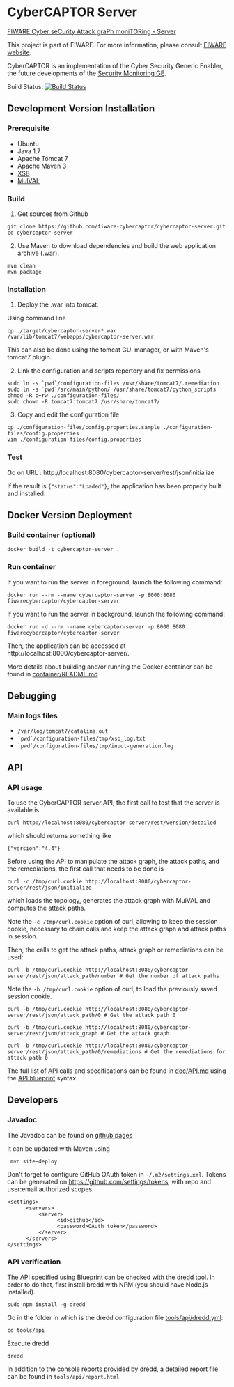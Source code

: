 CyberCAPTOR Server
==============

[FIWARE Cyber seCurity Attack graPh moniTORing - Server](https://fiware-cybercaptor.github.io/cybercaptor-server/)

This project is part of FIWARE. For more information, please consult [FIWARE website](http://www.fiware.org/).

CyberCAPTOR is an implementation of the Cyber Security Generic Enabler, the future developments of the [Security Monitoring GE](http://catalogue.fiware.org/enablers/security-monitoring).

Build Status: [![Build Status](https://travis-ci.org/fiware-cybercaptor/cybercaptor-server.svg)](https://travis-ci.org/fiware-cybercaptor/cybercaptor-server)

## Development Version Installation

### Prerequisite
- Ubuntu 
- Java 1.7
- Apache Tomcat 7
- Apache Maven 3
- [XSB](http://xsb.sourceforge.net/)
- [MulVAL](http://www.arguslab.org/mulval.html)

### Build

1) Get sources from Github
```
git clone https://github.com/fiware-cybercaptor/cybercaptor-server.git
cd cybercaptor-server 
```

2) Use Maven to download dependencies and build the web application archive (.war).
```
mvn clean
mvn package
```

### Installation

1) Deploy the .war into tomcat.

Using command line

```
cp ./target/cybercaptor-server*.war /var/lib/tomcat7/webapps/cybercaptor-server.war
```

This can also be done using the tomcat GUI manager, or with Maven's tomcat7 plugin.

2) Link the configuration and scripts repertory and fix permissions

```
sudo ln -s `pwd`/configuration-files /usr/share/tomcat7/.remediation
sudo ln -s `pwd`/src/main/python/ /usr/share/tomcat7/python_scripts
chmod -R o+rw ./configuration-files/
sudo chown -R tomcat7:tomcat7 /usr/share/tomcat7/
```

3) Copy and edit the configuration file

```
cp ./configuration-files/config.properties.sample ./configuration-files/config.properties
vim ./configuration-files/config.properties

```

### Test 

Go on URL : http://localhost:8080/cybercaptor-server/rest/json/initialize

If the result is ```{"status":"Loaded"}```, the application has been properly built and installed.

## Docker Version Deployment

### Build container (optional)

```
docker build -t cybercaptor-server .
```

### Run container

If you want to run the server in foreground, launch the following command:

```
docker run --rm --name cybercaptor-server -p 8000:8080 fiwarecybercaptor/cybercaptor-server
```

If you want to run the server in background, launch the following command:

```
docker run -d --rm --name cybercaptor-server -p 8000:8080 fiwarecybercaptor/cybercaptor-server
```

Then, the application can be accessed at http://localhost:8000/cybercaptor-server/.

More details about building and/or running the Docker container can be found in [container/README.md](container/README.md)

## Debugging

### Main logs files 
- ``` /var/log/tomcat7/catalina.out ```
- ``` `pwd`/configuration-files/tmp/xsb_log.txt ```
- ``` `pwd`/configuration-files/tmp/input-generation.log ```

## API

### API usage

To use the CyberCAPTOR server API, the first call to test that the server is available is

```
curl http://localhost:8080/cybercaptor-server/rest/version/detailed
```

which should returns something like

```
{"version":"4.4"}
```

Before using the API to manipulate the attack graph, the attack paths, and the remediations, 
the first call that needs to be done is 

```
curl -c /tmp/curl.cookie http://localhost:8080/cybercaptor-server/rest/json/initialize
```

which loads the topology, generates the attack graph with MulVAL and computes the attack paths.

Note the `-c /tmp/curl.cookie` option of curl, allowing to keep the session cookie, necessary to chain calls and keep
the attack graph and attack paths in session.

Then, the calls to get the attack paths, attack graph or remediations can be used:

```
curl -b /tmp/curl.cookie http://localhost:8080/cybercaptor-server/rest/json/attack_path/number # Get the number of attack paths
```

Note the `-b /tmp/curl.cookie` option of curl, to load the previously saved session cookie.

```
curl -b /tmp/curl.cookie http://localhost:8080/cybercaptor-server/rest/json/attack_path/0 # Get the attack path 0
```

```
curl -b /tmp/curl.cookie http://localhost:8080/cybercaptor-server/rest/json/attack_graph # Get the attack graph
```

```
curl -b /tmp/curl.cookie http://localhost:8080/cybercaptor-server/rest/json/attack_path/0/remediations # Get the remediations for attack path 0
```

The full list of API calls and specifications can be found in [doc/API.md](doc/API.md) using the [API blueprint](https://apiblueprint.org/) syntax.

## Developers

### Javadoc

The Javadoc can be found on [github pages](https://fiware-cybercaptor.github.io/cybercaptor-server/apidocs/index.html)

It can be updated with Maven using 

```
 mvn site-deploy
```

Don't forget to configure GitHub OAuth token in `~/.m2/settings.xml`. 
Tokens can be generated on https://github.com/settings/tokens, with repo and user:email authorized scopes.

```
<settings>
      <servers>
          <server>
                <id>github</id>
                <password>OAuth token</password>
          </server>
      </servers>
</settings>
```

### API verification

The API specified using Blueprint can be checked with the [dredd](https://github.com/apiaryio/dredd) tool.
In order to do that, first install bredd with NPM (you should have Node.js installed).

```
sudo npm install -g dredd
```

Go in the folder in which is the dredd configuration file [tools/api/dredd.yml](tools/api/dredd.yml):

```
cd tools/api
```

Execute dredd

```
dredd
```

In addition to the console reports provided by dredd, a detailed report file can be found in `tools/api/report.html`.